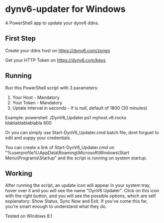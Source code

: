 # dynv6-updater for Windows
A PowerShell app to update your dynv6 ddns.

## First Step

Create your ddns host on https://dynv6.com/zones

Get your HTTP Token on https://dynv6.com/keys

## Running

Run this PowerShell script with 3 parameters:
  1. Your Host - Mandatory
  2. Yout Token - Mandatory
  3. Uptate Interval in seconds - If is null, default of 1800 (30 minutes) 

Example: powershell ./DynV6_Updater.ps1 myhost.v6.rocks blablablablablabla 600

Or you can simply use Start-DynV6_Updater.cmd batch file, dont forguet to edit and suppy your credentials.

You can create a link of Start-DynV6_Updater.cmd on "%userprofile%\AppData\Roaming\Microsoft\Windows\Start Menu\Programs\Startup" and the script is running on system startup.

## Working
After running the script, an update icon will appear in your system tray, hover over it and you will see the name "DynV6 Updater". Click on this icon with the right button, and you will see the possible options, which are self explanatory: Show Status, Sync Now and Exit. If you've come this far, you're smart enough to understand what they do.

Tested on Windows 8.1
